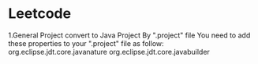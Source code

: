 # Leetcode
1.General Project convert to Java Project By ".project" file
  You need to add these properties to your ".project" file as follow:</br>
  <natures>
	  <nature>org.eclipse.jdt.core.javanature</nature>
	</natures>
  <buildSpec>
		<buildCommand>
		  <name>org.eclipse.jdt.core.javabuilder</name>
		  <arguments>
		  </arguments>
	  </buildCommand>
	</buildSpec>
